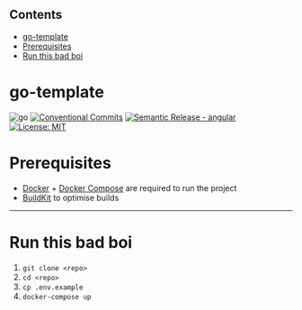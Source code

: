 <!-- START doctoc generated TOC please keep comment here to allow auto update -->
<!-- DON'T EDIT THIS SECTION, INSTEAD RE-RUN doctoc TO UPDATE -->
## Contents

- [go-template](#go-template)
- [Prerequisites](#prerequisites)
- [Run this bad boi](#run-this-bad-boi)

<!-- END doctoc generated TOC please keep comment here to allow auto update -->

# go-template
![go](https://img.shields.io/badge/Go-v1.19-blue)
[![Conventional Commits](https://img.shields.io/badge/Conventional%20Commits-1.0.0-%23FE5196?logo=conventionalcommits&logoColor=white)](https://conventionalcommits.org) 
[![Semantic Release - angular](https://img.shields.io/static/v1?label=Semantic+Release&message=angular&color=e10079&logo=semantic-release)](https://github.com/semantic-release/semantic-release) [![License: MIT](https://img.shields.io/badge/License-MIT-yellow.svg)](https://opensource.org/licenses/MIT)

# Prerequisites
- [Docker](https://docs.docker.com/get-docker/) + [Docker Compose](https://docs.docker.com/compose/install/) are required to run the project
 - [BuildKit](https://www.docker.com/blog/faster-builds-in-compose-thanks-to-buildkit-support/
   ) to optimise builds

----

# Run this bad boi
1. `git clone <repo>`
2. `cd <repo>`
3. `cp .env.example`
4. `docker-compose up`
